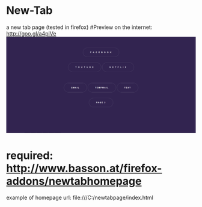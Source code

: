 # New-Tab
a new tab page (tested in firefox)
#Preview on the internet: http://goo.gl/a4plVe
![gif](https://raw.githubusercontent.com/CabbaLens/New-Tab/master/image.gif)
# required: http://www.basson.at/firefox-addons/newtabhomepage
 example of homepage url: file:///C:/newtabpage/index.html
